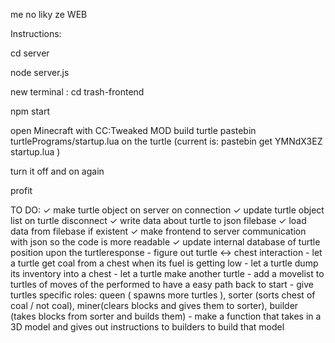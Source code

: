me no liky ze WEB

Instructions: 

cd server

node server.js

new terminal : cd trash-frontend

npm start

open Minecraft with CC:Tweaked MOD
build turtle
pastebin turtlePrograms/startup.lua on the turtle (current is: pastebin get YMNdX3EZ startup.lua )

turn it off and on again

profit

TO DO: 
    ✓ make turtle object on server on connection 
    ✓ update turtle object list on turtle disconnect
    ✓ write data about turtle to json filebase
    ✓ load data from filebase if existent
    ✓ make frontend to server communication with json so the code is more readable
    ✓ update internal database of turtle position upon the turtleresponse
    - figure out turtle <-> chest interaction
    - let a turtle get coal from a chest when its fuel is getting low
    - let a turtle dump its inventory into a chest
    - let a turtle make another turtle
    - add a movelist to turtles of moves of the performed to have a easy path back to start
    - give turtles specific roles: queen ( spawns more turtles ), sorter (sorts chest of coal / not coal), miner(clears blocks and gives them to sorter), builder (takes blocks from sorter and builds them)
    - make a function that takes in a 3D model and gives out instructions to builders to build that model
